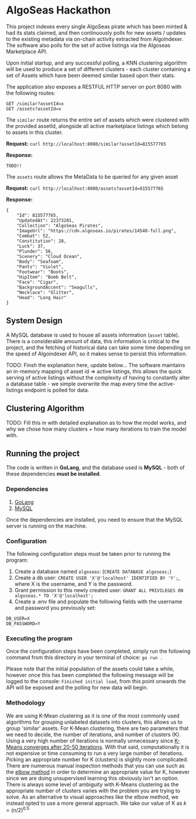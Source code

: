 # AlgoSeas Hackathon

This project indexes every single AlgoSeas pirate which has been minted & had its stats claimed, and then continuously polls for new assets / updates to the existing metadata via on-chain activity extracted from AlgoIndexer. The software also polls for the set of active listings via the Algoseas Marketplace API.

Upon initial startup, and any successful polling, a KNN clustering algorithm will be used to produce a set of different clusters - each cluster containing a set of Assets which have been deemed similar based upon their stats.

The application also exposes a RESTFUL HTTP server on port 8080 with the following routes:

```
GET /similar?assetId=x
GET /assets?assetId=x
```

The `similar` route returns the entire set of assets which were clustered with the provided assetId, alongside all active marketplace listings which belong to assets in this cluster.

**Request:**
`curl http://localhost:8080/similar?assetId=815577765`

**Response:**

```
TODO!!
```

The `assets` route allows the MetaData to be queried for any given asset

**Request:**
`curl http://localhost:8080/assets?assetId=815577765`

**Response:**

```
{
    "Id": 815577765,
    "UpdatedAt": 22373201,
    "Collection": "AlgoSeas Pirates",
    "ImageUrl": "https://cdn.algoseas.io/pirates/14548-full.png",
    "Combat": 52,
    "Constitution": 28,
    "Luck": 37,
    "Plunder": 56,
    "Scenery": "Cloud Ocean",
    "Body": "Seafoam",
    "Pants": "Violet",
    "Footwear": "Boots",
    "HipItem": "Bomb Belt",
    "Face": "Cigar",
    "BackgroundAccent": "Seagulls",
    "Necklace": "Glitter",
    "Head": "Long Hair"
}
```

## System Design

A MySQL database is used to house all assets information (`asset` table). There is a considerable amount of data, this information is critical to the project, and the fetching of historical data can take some time depending on the speed of Algoindexer API, so it makes sense to persist this information.

TODO: Finsh the explanation here, update below...
The software maintains an in-memory mapping of asset id => active listings, this allows the quick serving of active listings without the complexity of having to constantly alter a database table - we simple overwrite the map every time the active-listings endpoint is polled for data.

## Clustering Algorithm

TODO: Fill this in with detailed explanation as to how the model works, and why we chose how many clusters + how many iterations to train the model with.

## Running the project

The code is written in **GoLang**, and the database used is **MySQL** - both of these dependencies **must be installed**.

### Dependencies

1. [GoLang](https://go.dev/dl/)
2. [MySQL](https://www.mysql.com/downloads/)

Once the dependencies are installed, you need to ensure that the MySQL server is running on the machine.

### Configuration

The following configuration steps must be taken prior to running the program:

1. Create a database named `algoseas`: (`CREATE DATABASE algoseas;`)
2. Create a db user: `CREATE USER 'X'@'localhost' IDENTIFIED BY 'Y';`, where X is the username, and Y is the password.
3. Grant permission to this newly created user: `GRANT ALL PRIVILEGES ON algoseas.* TO 'X'@'localhost';`
4. Create a .env file and populate the following fields with the username and password you previously set:

```
DB_USER=X
DB_PASSWORD=Y
```

### Executing the program

Once the configuration steps have been completed, simply run the following command from this directory in your terminal of choice:
`go run .`

Please note that the initial population of the assets could take a while, however once this has been completed the following message will be logged to the console: `Finished initial load`, from this point onwards the API will be exposed and the polling for new data will begin.

### Methodology

We are using K-Mean clustering as it is one of the most commonly used algorithms for grouping unlabeled datasets into clusters, this allows us to group 'similar' assets. For K-Mean clustering, there are two parameters that we need to decide, the number of iterations, and number of clusters (K). Using a very high number of iterations is normally unnecessary since [K-Means converges after 20-50 iterations](https://static.googleusercontent.com/media/research.google.com/vi//pubs/archive/42853.pdf). With that said, computationally it is not expensive or time consuming to run a very large number of iterations.
Picking an appropriate number for K (clusters) is slightly more complicated. There are numerous manual inspection methods that you can use such as the [elbow method](https://www.geeksforgeeks.org/elbow-method-for-optimal-value-of-k-in-kmeans/) in order to determine an appropriate value for K, however since we are doing unsupervised learning this obviously isn't an option. There is always some level of ambiguity with K-Means clustering as the appropriate number of clusters varies with the problem you are trying to solve.
As an alternative to visual approaches like the elbow method, we instead opted to use a more general approach. We take our value of K as $k=(n/2)^0.5$
